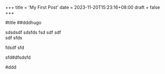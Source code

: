 +++
title = 'My First Post'
date = 2023-11-20T15:23:16+08:00
draft = false
+++

#title
##dddhugo

sdsdsdf
sdsfds
fsd
sdf
sdf  
sdf
sfds




fdsdf
sfd


sfd#dfsdsfd



\#ddd